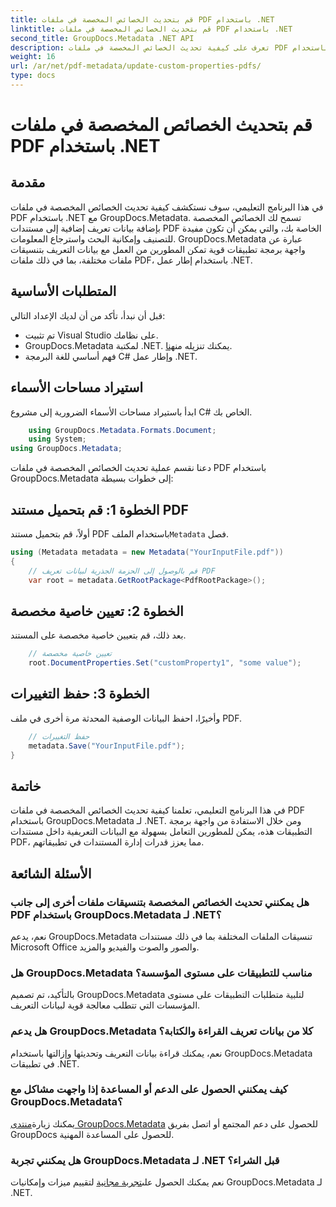 ```yaml
---
title: قم بتحديث الخصائص المخصصة في ملفات PDF باستخدام .NET
linktitle: قم بتحديث الخصائص المخصصة في ملفات PDF باستخدام .NET
second_title: GroupDocs.Metadata .NET API
description: تعرف على كيفية تحديث الخصائص المخصصة في ملفات PDF باستخدام .NET مع GroupDocs.Metadata. خطوات بسيطة لمعالجة بيانات تعريف PDF بكفاءة.
weight: 16
url: /ar/net/pdf-metadata/update-custom-properties-pdfs/
type: docs
---
```

# قم بتحديث الخصائص المخصصة في ملفات PDF باستخدام .NET

## مقدمة
في هذا البرنامج التعليمي، سوف نستكشف كيفية تحديث الخصائص المخصصة في ملفات PDF باستخدام .NET مع GroupDocs.Metadata. تسمح لك الخصائص المخصصة بإضافة بيانات تعريف إضافية إلى مستندات PDF الخاصة بك، والتي يمكن أن تكون مفيدة للتصنيف وإمكانية البحث واسترجاع المعلومات. GroupDocs.Metadata عبارة عن واجهة برمجة تطبيقات قوية تمكن المطورين من العمل مع بيانات التعريف بتنسيقات ملفات مختلفة، بما في ذلك ملفات PDF، باستخدام إطار عمل .NET.
## المتطلبات الأساسية
قبل أن نبدأ، تأكد من أن لديك الإعداد التالي:
- تم تثبيت Visual Studio على نظامك.
-  GroupDocs.Metadata لمكتبة .NET. يمكنك تنزيله من[هنا](https://releases.groupdocs.com/metadata/net/).
- فهم أساسي للغة البرمجة C# وإطار عمل .NET.

## استيراد مساحات الأسماء
ابدأ باستيراد مساحات الأسماء الضرورية إلى مشروع C# الخاص بك.
```csharp
    using GroupDocs.Metadata.Formats.Document;
    using System;
using GroupDocs.Metadata;
```

دعنا نقسم عملية تحديث الخصائص المخصصة في ملفات PDF باستخدام GroupDocs.Metadata إلى خطوات بسيطة:
## الخطوة 1: قم بتحميل مستند PDF
 أولاً، قم بتحميل مستند PDF باستخدام الملف`Metadata` فصل.
```csharp
using (Metadata metadata = new Metadata("YourInputFile.pdf"))
{
    // قم بالوصول إلى الحزمة الجذرية لبيانات تعريف PDF
    var root = metadata.GetRootPackage<PdfRootPackage>();
```
## الخطوة 2: تعيين خاصية مخصصة
بعد ذلك، قم بتعيين خاصية مخصصة على المستند.
```csharp
    // تعيين خاصية مخصصة
    root.DocumentProperties.Set("customProperty1", "some value");
```
## الخطوة 3: حفظ التغييرات
وأخيرًا، احفظ البيانات الوصفية المحدثة مرة أخرى في ملف PDF.
```csharp
    // حفظ التغييرات
    metadata.Save("YourInputFile.pdf");
}
```

## خاتمة
في هذا البرنامج التعليمي، تعلمنا كيفية تحديث الخصائص المخصصة في ملفات PDF باستخدام GroupDocs.Metadata لـ .NET. ومن خلال الاستفادة من واجهة برمجة التطبيقات هذه، يمكن للمطورين التعامل بسهولة مع البيانات التعريفية داخل مستندات PDF، مما يعزز قدرات إدارة المستندات في تطبيقاتهم.

## الأسئلة الشائعة
### هل يمكنني تحديث الخصائص المخصصة بتنسيقات ملفات أخرى إلى جانب PDF باستخدام GroupDocs.Metadata لـ .NET؟
نعم، يدعم GroupDocs.Metadata تنسيقات الملفات المختلفة بما في ذلك مستندات Microsoft Office والصور والصوت والفيديو والمزيد.
### هل GroupDocs.Metadata مناسب للتطبيقات على مستوى المؤسسة؟
بالتأكيد، تم تصميم GroupDocs.Metadata لتلبية متطلبات التطبيقات على مستوى المؤسسات التي تتطلب معالجة قوية لبيانات التعريف.
### هل يدعم GroupDocs.Metadata كلا من بيانات تعريف القراءة والكتابة؟
نعم، يمكنك قراءة بيانات التعريف وتحديثها وإزالتها باستخدام GroupDocs.Metadata في تطبيقات .NET.
### كيف يمكنني الحصول على الدعم أو المساعدة إذا واجهت مشاكل مع GroupDocs.Metadata؟
 يمكنك زيارة[منتدى GroupDocs.Metadata](https://forum.groupdocs.com/c/metadata/14) للحصول على دعم المجتمع أو اتصل بفريق GroupDocs للحصول على المساعدة المهنية.
### هل يمكنني تجربة GroupDocs.Metadata لـ .NET قبل الشراء؟
 نعم يمكنك الحصول على[تجربة مجانية](https://releases.groupdocs.com/) لتقييم ميزات وإمكانيات GroupDocs.Metadata لـ .NET.